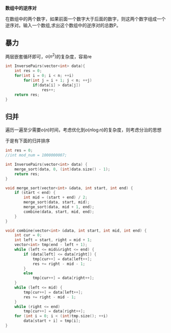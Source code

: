 **数组中的逆序对**

在数组中的两个数字，如果前面一个数字大于后面的数字，则这两个数字组成一个逆序对。输入一个数组,求出这个数组中的逆序对的总数P。



## 暴力

两层嵌套循环即可，$o(n^2)$的复杂度，容易re

```c++
int InversePairs(vector<int> data){
    int res = 0;
    for(int i = 0; i < n; ++i)
        for(int j = i + 1; j < n; ++j)
            if(data[i] > data[j])
                res++;
    return res;
}
```



## 归并

遍历一遍至少需要$o(n)$时间，考虑优化到$o(n\log n)$的复杂度，则考虑分治的思想

于是有下面的归并排序

```cpp
int res = 0;
//int mod_num = 1000000007;

int InversePairs(vector<int> data) {
	merge_sort(data, 0, (int)data.size() - 1);
	return res;
}

void merge_sort(vector<int> &data, int start, int end) {
	if (start < end) {
		int mid = (start + end) / 2;
		merge_sort(data, start, mid);
		merge_sort(data, mid + 1, end);
		combine(data, start, mid, end);
	}
}

void combine(vector<int> &data, int start, int mid, int end) {
	int cur = 0;
	int left = start, right = mid + 1;
	vector<int> tmp(end - left + 1);
	while (left <= mid&&right <= end) {
		if (data[left] <= data[right]) {
			tmp[cur++] = data[left++];
			res += right - mid - 1;
		}
		else
			tmp[cur++] = data[right++];
	}
	while (left <= mid) {
		tmp[cur++] = data[left++];
		res += right - mid - 1;
	}
	while (right <= end)
		tmp[cur++] = data[right++];
	for (int i = 0; i < (int)tmp.size(); ++i)
		data[start + i] = tmp[i];
}
```


